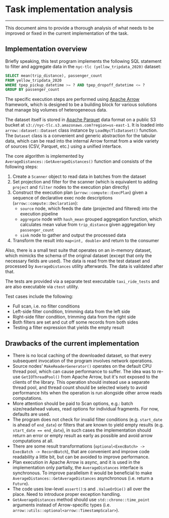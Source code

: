 # Task implementation analysis
* * *

This document aims to provide a thorough analysis of what needs to be improved or fixed in the current implementation of the task.

## Implementation overview

Briefly speaking, this test program implements the following SQL statement to filter and aggregate data in the `nyc-tlc (yellow_tripdata_2020)` dataset:

```SQL
SELECT mean(trip_distance), passenger_count
FROM yellow_tripdata_2020
WHERE tpep_pickup_datetime >= ? AND tpep_dropoff_datetime <= ?
GROUP BY passenger_count
```

The specific execution steps are performed using [Apache Arrow](https://github.com/apache/arrow/) framework, which is designed to be a building block for various solutions that manage big volumes of heterogeneous data.

The dataset itself is stored in [Apache Parquet](https://parquet.apache.org/) data format on a public S3 bucket at `s3://nyc-tlc.s3.amazonaws.com?region=us-east-1`.
It is loaded into `arrow::dataset::Dataset` class instance by `LoadNycTlcDataset()` function. The `Dataset` class is a convenient and generic abstraction for the tabular data, which can be read into the internal Arrow format from a wide variety of sources (CSV, Parquet, etc.) using a unified interface.

The core algorithm is implemented by `AverageDistances::GetAverageDistances()` function and consists of the following steps:

1. Create a `Scanner` object to read data in batches from the dataset
2. Set projection and filter for the scanner (which is equivalent to adding `project` and `filter` nodes to the execution plan directly)
3. Construct the execution plan (`arrow::compute::ExecPlan`) given a sequence of declarative exec node descriptions (`arrow::compute::Declaration`):
    * `source` node, which feeds the date (projected and filtered) into the execution pipeline
    * `aggregate` node with `hash_mean` grouped aggregation function, which calculates mean value from `trip_distance` given aggregation key `passenger_count`
    * `sink` node to gather and output the processed data
4. Transform the result into `map<int, double>` and return to the consumer

Also, there is a small test suite that operates on an in-memory dataset, which mimicks the schema of the original dataset (except that only the necessary fields are used). The data is read from the test dataset and processed by `AverageDistances` utility afterwards. The data is validated after that.

The tests are provided via a separate test executable `taxi_ride_tests` and are also executable via `ctest` utility.

Test cases include the following:
* Full scan, i.e. no filter conditions
* Left-side filter condition, trimming data from the left side
* Right-side filter condition, trimming data from the right side
* Both filters are set and cut off some records from both sides
* Testing a filter expression that yields the empty result

## Drawbacks of the current implementation

* There is no local caching of the downloaded dataset, so that every subsequent invocation of the program involves network operations.
* Source nodes' `MakeReaderGenerator()` operates on the default CPU thread pool, which can cause performance to suffer. The idea was to re-use `GetIOThreadPool()` from Apache Arrow, but it's not exposed to the clients of the library. This operation should instead use a separate thread pool, and thread count should be selected wisely to avoid performance hits when the operation is run alongside other arrow reads computations.
* More attention should be paid to Scan options, e.g.: batch size/readahead values, read options for individual fragments. For now, defaults are used.
* The program does not check for invalid filter conditions (e.g. `start_date` is ahead of `end_date`) or filters that are known to yield empty results (e.g. `start_date == end_date`), in such cases the implementation should return an error or empty result as early as possible and avoid arrow computations at all.
* There are some result transformations (`optional<ExecBatch> -> ExecBatch -> RecordBatch`), that are convenient and improve code readability a little bit, but can be avoided to improve performance.
* Plan execution in Apache Arrow is async, and it is used in the implementation only partially, the `AverageDistances` interface is synchronous. To improve parallelism it would be beneficial to make `AverageDistances::GetAverageDistances` asynchronous (i.e. return a `Future`).
* The code uses low-level `assert()`:s and `.ValueOrDie()` all over the place. Need to introduce proper exception handling.
* `GetAverageDistances` method should use `std::chrono::time_point` arguments instead of Arrow-specific types (i.e. `arrow::utils::optional<arrow::TimestampScalar>`).
